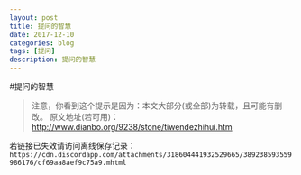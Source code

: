 ```yaml
---
layout: post
title: 提问的智慧
date: 2017-12-10
categories: blog
tags: [提问]
description: 提问的智慧
---
```

#提问的智慧
>注意，你看到这个提示是因为：本文大部分(或全部)为转载，且可能有删改。
>原文地址(若可用)：http://www.dianbo.org/9238/stone/tiwendezhihui.htm

若链接已失效请访问离线保存记录：
```https://cdn.discordapp.com/attachments/318604441932529665/389238593559986176/cf69aa8aef9c75a9.mhtml```